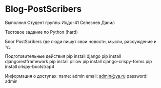 # Blog-PostScribers

Выполнил Студент группы Исдо-41 Селезнев Данил

Тестовое задание по Python (hard)

Блог PostScribers где люди пишут свои новости, мысли, рассуждение и тд.

Подготовительные действия 
pip install django
pip install djangorestframework
pip install pillow
pip install django-crispy-forms
pip install crispy-bootstrap4

Информация о доступах:
name: admin
email: admin@ya.ru
password: admin

